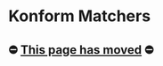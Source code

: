 Konform Matchers
================

## ⛔️ [This page has moved](https://kotest.io/docs/assertions/konform-matchers.html) ⛔ ️
